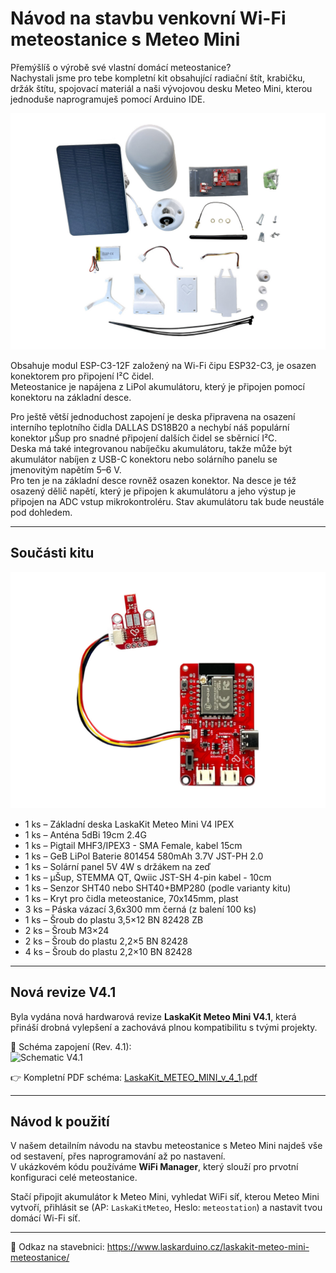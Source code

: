 # Návod na stavbu venkovní Wi-Fi meteostanice s Meteo Mini

Přemýšlíš o výrobě své vlastní domácí meteostanice?  
Nachystali jsme pro tebe kompletní kit obsahující radiační štít, krabičku, držák štítu, spojovací materiál a naši vývojovou desku Meteo Mini, kterou jednoduše naprogramuješ pomocí Arduino IDE.

![LaskaKit WeatherStation kit](https://github.com/LaskaKit/Weather_Station_Mini/blob/main/img/LaskaKitMeteo.JPG)

Obsahuje modul ESP-C3-12F založený na Wi-Fi čipu ESP32-C3, je osazen konektorem pro připojení I²C čidel.  
Meteostanice je napájena z LiPol akumulátoru, který je připojen pomocí konektoru na základní desce.  

Pro ještě větší jednoduchost zapojení je deska připravena na osazení interního teplotního čidla DALLAS DS18B20 a nechybí náš populární konektor μŠup pro snadné připojení dalších čidel se sběrnicí I²C.  
Deska má také integrovanou nabíječku akumulátoru, takže může být akumulátor nabíjen z USB-C konektoru nebo solárního panelu se jmenovitým napětím 5–6 V.  
Pro ten je na základní desce rovněž osazen konektor. Na desce je též osazený dělič napětí, který je připojen k akumulátoru a jeho výstup je připojen na ADC vstup mikrokontroléru. Stav akumulátoru tak bude neustále pod dohledem.  

---

## Součásti kitu

![LaskaKit Meteo Mini](https://github.com/LaskaKit/Weather_Station_Mini/blob/main/img/2.jpg)

- 1 ks – Základní deska LaskaKit Meteo Mini V4 IPEX  
- 1 ks – Anténa 5dBi 19cm 2.4G  
- 1 ks – Pigtail MHF3/IPEX3 - SMA Female, kabel 15cm  
- 1 ks – GeB LiPol Baterie 801454 580mAh 3.7V JST-PH 2.0  
- 1 ks – Solární panel 5V 4W s držákem na zeď  
- 1 ks – μŠup, STEMMA QT, Qwiic JST-SH 4-pin kabel - 10cm  
- 1 ks – Senzor SHT40 nebo SHT40+BMP280 (podle varianty kitu)  
- 1 ks – Kryt pro čidla meteostanice, 70x145mm, plast  
- 3 ks – Páska vázací 3,6x300 mm černá (z balení 100 ks)  
- 1 ks – Šroub do plastu 3,5×12 BN 82428 ZB  
- 2 ks – Šroub M3×24  
- 2 ks – Šroub do plastu 2,2×5 BN 82428  
- 4 ks – Šroub do plastu 2,2×10 BN 82428  

---

## Nová revize V4.1

Byla vydána nová hardwarová revize **LaskaKit Meteo Mini V4.1**, která přináší drobná vylepšení a zachovává plnou kompatibilitu s tvými projekty.  

📐 Schéma zapojení (Rev. 4.1):  
![Schematic V4.1](https://github.com/LaskaKit/Weather_Station_Mini/blob/main/hw/LaskaKit_METEO_MINI_v_4_1.png)  

👉 Kompletní PDF schéma: [LaskaKit_METEO_MINI_v_4_1.pdf](https://github.com/LaskaKit/Weather_Station_Mini/blob/main/hw/LaskaKit_METEO_MINI_v_4_1.pdf)

---

## Návod k použití

V našem detailním návodu na stavbu meteostanice s Meteo Mini najdeš vše od sestavení, přes naprogramování až po nastavení.  
V ukázkovém kódu používáme **WiFi Manager**, který slouží pro prvotní konfiguraci celé meteostanice.  

Stačí připojit akumulátor k Meteo Mini, vyhledat WiFi síť, kterou Meteo Mini vytvoří, přihlásit se (AP: `LaskaKitMeteo`, Heslo: `meteostation`) a nastavit tvou domácí Wi-Fi síť.  

---

🔗 Odkaz na stavebnici: https://www.laskarduino.cz/laskakit-meteo-mini-meteostanice/